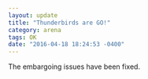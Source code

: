 ```yaml
---
layout: update
title: "Thunderbirds are GO!"
category: arena
tags: OK
date: "2016-04-18 18:24:53 -0400"
---
```


The embargoing issues have been fixed.
